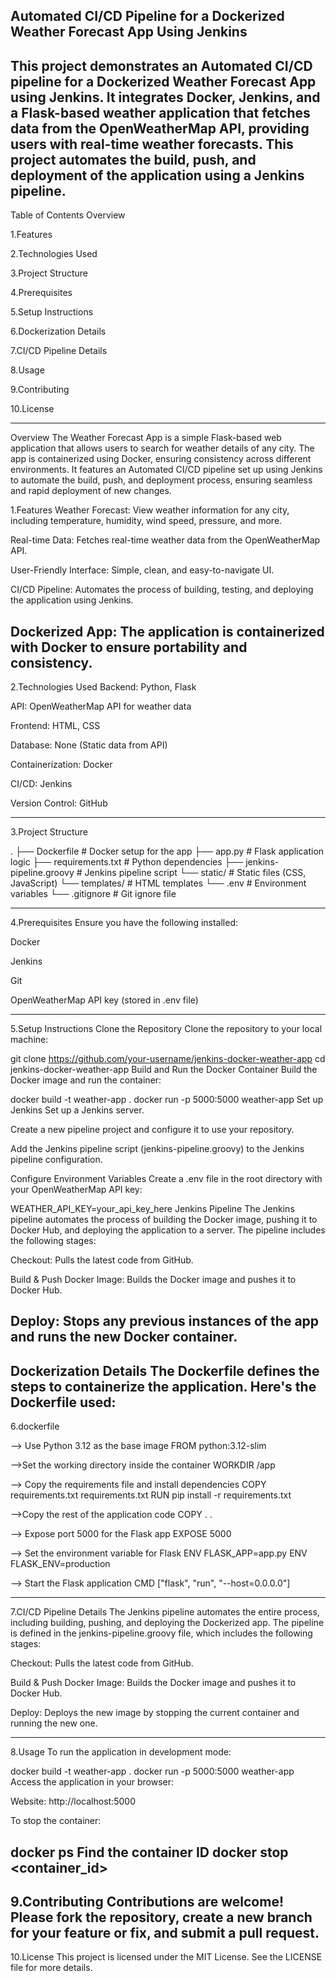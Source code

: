 Automated CI/CD Pipeline for a Dockerized Weather Forecast App Using Jenkins
--------------------------------------------------------------------------------------------------------------------------------------------------------------------------------------------------------------------------------------------------
This project demonstrates an Automated CI/CD pipeline for a Dockerized Weather Forecast App using Jenkins. It integrates Docker, Jenkins, and a Flask-based weather application that fetches data from the OpenWeatherMap API, providing users with real-time weather forecasts. This project automates the build, push, and deployment of the application using a Jenkins pipeline.
----------------------------------------------------------------------------------------------------------------------------------------------------------------------------------------------------------------------------------------------------
Table of Contents
Overview

1.Features

2.Technologies Used

3.Project Structure

4.Prerequisites

5.Setup Instructions

6.Dockerization Details

7.CI/CD Pipeline Details

8.Usage

9.Contributing

10.License

-----------------------------------------------------------------------------------------------------------------------------------------------------------------------------------------------------------------------------------------------------
Overview
The Weather Forecast App is a simple Flask-based web application that allows users to search for weather details of any city. The app is containerized using Docker, ensuring consistency across different environments. It features an Automated CI/CD pipeline set up using Jenkins to automate the build, push, and deployment process, ensuring seamless and rapid deployment of new changes.

1.Features
Weather Forecast: View weather information for any city, including temperature, humidity, wind speed, pressure, and more.

Real-time Data: Fetches real-time weather data from the OpenWeatherMap API.

User-Friendly Interface: Simple, clean, and easy-to-navigate UI.

CI/CD Pipeline: Automates the process of building, testing, and deploying the application using Jenkins.

Dockerized App: The application is containerized with Docker to ensure portability and consistency.
------------------------------------------------------------------------------------------------------------------------------------------------------------------------------------------------------------------------------------------------------

2.Technologies Used
Backend: Python, Flask

API: OpenWeatherMap API for weather data

Frontend: HTML, CSS

Database: None (Static data from API)

Containerization: Docker

CI/CD: Jenkins

Version Control: GitHub

---------------------------------------------------------------------------------------------------------------------------------------------------------------------------------------------------------------------------------------------------
3.Project Structure

.
├── Dockerfile                 # Docker setup for the app
├── app.py                     # Flask application logic
├── requirements.txt           # Python dependencies
├── jenkins-pipeline.groovy    # Jenkins pipeline script
└── static/                    # Static files (CSS, JavaScript)
└── templates/                 # HTML templates
└── .env                       # Environment variables
└── .gitignore                 # Git ignore file

------------------------------------------------------------------------------------------------------------------------------------------------------------------------------------------------------------------------------------------------------
4.Prerequisites
Ensure you have the following installed:

Docker

Jenkins

Git

OpenWeatherMap API key (stored in .env file)

------------------------------------------------------------------------------------------------------------------------------------------------------------------------------------------------------------------------------------------------------
5.Setup Instructions
Clone the Repository
Clone the repository to your local machine:


git clone https://github.com/your-username/jenkins-docker-weather-app
cd jenkins-docker-weather-app
Build and Run the Docker Container
Build the Docker image and run the container:


docker build -t weather-app .
docker run -p 5000:5000 weather-app
Set up Jenkins
Set up a Jenkins server.

Create a new pipeline project and configure it to use your repository.

Add the Jenkins pipeline script (jenkins-pipeline.groovy) to the Jenkins pipeline configuration.

Configure Environment Variables
Create a .env file in the root directory with your OpenWeatherMap API key:


WEATHER_API_KEY=your_api_key_here
Jenkins Pipeline
The Jenkins pipeline automates the process of building the Docker image, pushing it to Docker Hub, and deploying the application to a server. The pipeline includes the following stages:

Checkout: Pulls the latest code from GitHub.

Build & Push Docker Image: Builds the Docker image and pushes it to Docker Hub.

Deploy: Stops any previous instances of the app and runs the new Docker container.
---------------------------------------------------------------------------------------------------------------------------------------------------------------------------------------------------------------------------------------------------
Dockerization Details
The Dockerfile defines the steps to containerize the application. Here's the Dockerfile used:
------------------------------------------------------------------------------------------------------------------------------------------------------------------------------------------------------------------------------------------------------
6.dockerfile

--> Use Python 3.12 as the base image
FROM python:3.12-slim

 -->Set the working directory inside the container
WORKDIR /app

--> Copy the requirements file and install dependencies
COPY requirements.txt requirements.txt
RUN pip install -r requirements.txt

-->Copy the rest of the application code
COPY . .

--> Expose port 5000 for the Flask app
EXPOSE 5000

--> Set the environment variable for Flask
ENV FLASK_APP=app.py
ENV FLASK_ENV=production

--> Start the Flask application
CMD ["flask", "run", "--host=0.0.0.0"]

-------------------------------------------------------------------------------------------------------------------------------------------------------------------------------------------------------------------------------------------------
7.CI/CD Pipeline Details
The Jenkins pipeline automates the entire process, including building, pushing, and deploying the Dockerized app. The pipeline is defined in the jenkins-pipeline.groovy file, which includes the following stages:

Checkout: Pulls the latest code from GitHub.

Build & Push Docker Image: Builds the Docker image and pushes it to Docker Hub.

Deploy: Deploys the new image by stopping the current container and running the new one.

---------------------------------------------------------------------------------------------------------------------------------------------------------------------------------------------------------------------------------------------------
8.Usage
To run the application in development mode:


docker build -t weather-app .
docker run -p 5000:5000 weather-app
Access the application in your browser:

Website: http://localhost:5000

To stop the container:

docker ps  Find the container ID
docker stop <container_id>
-------------------------------------------------------------------------------------------------------------------------------------------------------------------------------------------------------------------------------------------------------
9.Contributing
Contributions are welcome! Please fork the repository, create a new branch for your feature or fix, and submit a pull request.
------------------------------------------------------------------------------------------------------------------------------------------------------------------------------------------------------------------------------------------------------
10.License
This project is licensed under the MIT License. See the LICENSE file for more details.
